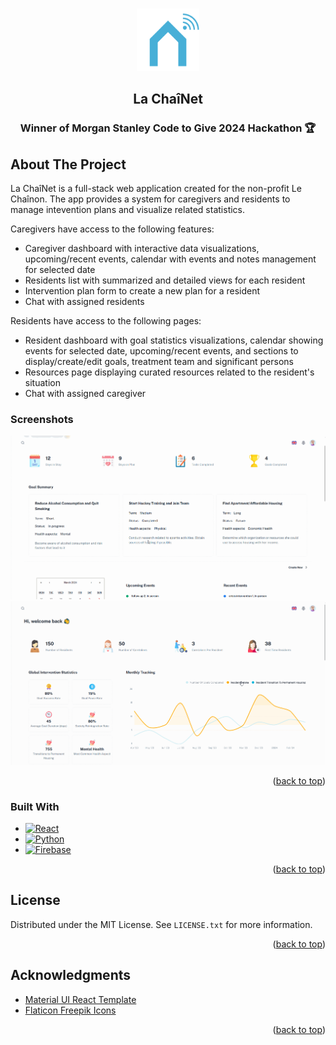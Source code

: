 <a name="readme-top"></a>

<br />
<div align="center">
  <a href="https://github.com/Toledo777/LeChainon">
    <img src="logo2.png" alt="Logo" width="100" height="100">
  </a>

<h2 align="center">La ChaîNet</h2>
<h3 align="center">
    Winner of Morgan Stanley Code to Give 2024 Hackathon 🏆
    
</h3>

</div>

## About The Project
La ChaîNet is a full-stack web application created for the non-profit Le Chaînon. The app provides a system for caregivers and residents to manage intevention plans and visualize related statistics. 

Caregivers have access to the following features:
* Caregiver dashboard with interactive data visualizations, upcoming/recent events, calendar with events and notes management for selected date
* Residents list with summarized and detailed views for each resident
* Intervention plan form to create a new plan for a resident
* Chat with assigned residents

Residents have access to the following pages:
* Resident dashboard with goal statistics visualizations, calendar showing events for selected date, upcoming/recent events, and sections to display/create/edit goals, treatment team and significant persons
* Resources page displaying curated resources related to the resident's situation
* Chat with assigned caregiver

### Screenshots

![](https://github.com/Toledo777/LeChainon/blob/main/resident_dashboard.gif)
![](https://github.com/Toledo777/LeChainon/blob/main/caretaker_dashboard.gif)

<p align="right">(<a href="#readme-top">back to top</a>)</p>

### Built With

* [![React][React]][React-url]
* [![Python][Python]][Python-url]
* [![Firebase][Firebase]][Firebase-url]

<p align="right">(<a href="#readme-top">back to top</a>)</p>

## License

Distributed under the MIT License. See `LICENSE.txt` for more information.

<p align="right">(<a href="#readme-top">back to top</a>)</p>

## Acknowledgments

* [Material UI React Template](https://github.com/minimal-ui-kit/material-kit-react)
* [Flaticon Freepik Icons](https://www.flaticon.com/free-icons/planningcreated)

<p align="right">(<a href="#readme-top">back to top</a>)</p>

[React]: https://img.shields.io/badge/React-000000?style=for-the-badge&logo=React
[React-url]: https://react.dev/
[Python]: https://img.shields.io/badge/Python-FFFFFF?style=for-the-badge&logo=Python
[Python-url]: https://www.python.org/
[Firebase]: https://img.shields.io/badge/Firebase-059BE5?style=for-the-badge&logo=Firebase
[Firebase-url]: https://firebase.google.com/
